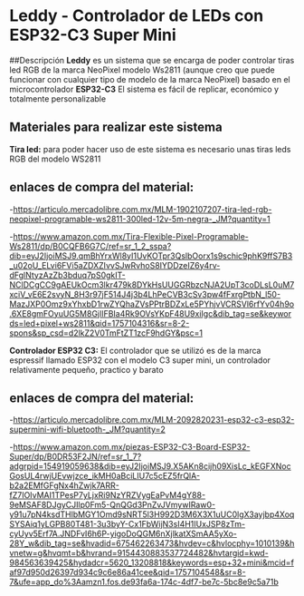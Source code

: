 # Leddy - Controlador de LEDs con ESP32-C3 Super Mini

##Descripción
**Leddy** es un sistema que se encarga de poder controlar tiras led RGB de la marca NeoPixel modelo Ws2811 (aunque creo que
puede funcionar con cualquier tipo de modelo de la marca NeoPixel) basado en el microcontrolador **ESP32-C3**
El sistema es fácil de replicar, económico y totalmente personalizable


## Materiales para realizar este sistema

**Tira led:**
para poder hacer uso de este sistema es necesario unas tiras leds RGB del modelo WS2811

enlaces de compra del material:
---
-https://articulo.mercadolibre.com.mx/MLM-1902107207-tira-led-rgb-neopixel-programable-ws2811-300led-12v-5m-negra-_JM?quantity=1

-https://www.amazon.com.mx/Tira-Flexible-Pixel-Programable-Ws2811/dp/B0CQFB6G7C/ref=sr_1_2_sspa?dib=eyJ2IjoiMSJ9.qmBhYrxWl8yI1UvKOTpr3QslbOorx1s9schic9phK9ffS7B3_u02oU_ELvi6FVi5aZDXZIvvSJwRvhoS8IYDDzeIZ6y4rv-dFglNtyzAzZb3bduq7pS0gkIT-NClDCgCC9gAEUkOcm3lkr479k8DYkHsUUGGRbzcNJA2UpT3coDLsL0uM7xciV_vE6E2svyN_8H3r97jF514J4j3b4LhPeCVB3cSv3pw4fFxrgPtbN_l50-MazJXP0Omz9xYhxbD1rwZYQhaZVsPPtrBDZxLe5PYhjvVCRSVl6rfYv04h9o.6XE8gmFOyuUG5M8GjIlFBIa4Rk9OVsYKpF48U9xiIgc&dib_tag=se&keywords=led+pixel+ws2811&qid=1757104316&sr=8-2-spons&sp_csd=d2lkZ2V0TmFtZT1zcF9hdGY&psc=1


**Controlador ESP32 C3:**
El controlador que se utilizó es de la marca espressif llamado ESP32 con el modelo C3 super mini, un controlador relativamente pequeño, practico y  barato



enlaces de compra del material:
---
-https://articulo.mercadolibre.com.mx/MLM-2092820231-esp32-c3-esp32-supermini-wifi-bluetooth-_JM?quantity=2

-https://www.amazon.com.mx/piezas-ESP32-C3-Board-ESP32-Super/dp/B0DR53F2JN/ref=sr_1_7?adgrpid=154919059638&dib=eyJ2IjoiMSJ9.X5AKn8cijh09XisLc_kEGFXNocGosUL4rwjUEvwjzce_ikMH0aBciLIU7c5cEZ5frQlA-b2a2EMfGFgNx4hZwjk7ARR-fZ7IOIvMAI1TPesP7yLjxRi9NzYRZVygEaPvM4gY88-9eMSAF8DJgyCJIlp0Fm5-QnQGd3PnZvJVmywIRaw0-y91u7pN4ksdTHlbMGY1Omd9sNRT5l3H992D3M6X3X1uUC0lgX3ayjbp4XoqSYSAiq1yLGPB80T481-3u3byY-Cx1FbWijN3sI4H1IUxJSP8zTm-cyUyv5Erf7A.JNDFvI6h6P-yigoDoQGM6nXjlkatXSmAA5yXo-28Y_w&dib_tag=se&hvadid=675462263473&hvdev=c&hvlocphy=1010139&hvnetw=g&hvqmt=b&hvrand=9154430883537724482&hvtargid=kwd-984563639425&hydadcr=5620_13208818&keywords=esp+32+mini&mcid=faf97d950d26397d934c9c6e86a41cee&qid=1757104548&sr=8-7&ufe=app_do%3Aamzn1.fos.de93fa6a-174c-4df7-be7c-5bc8e9c5a71b


